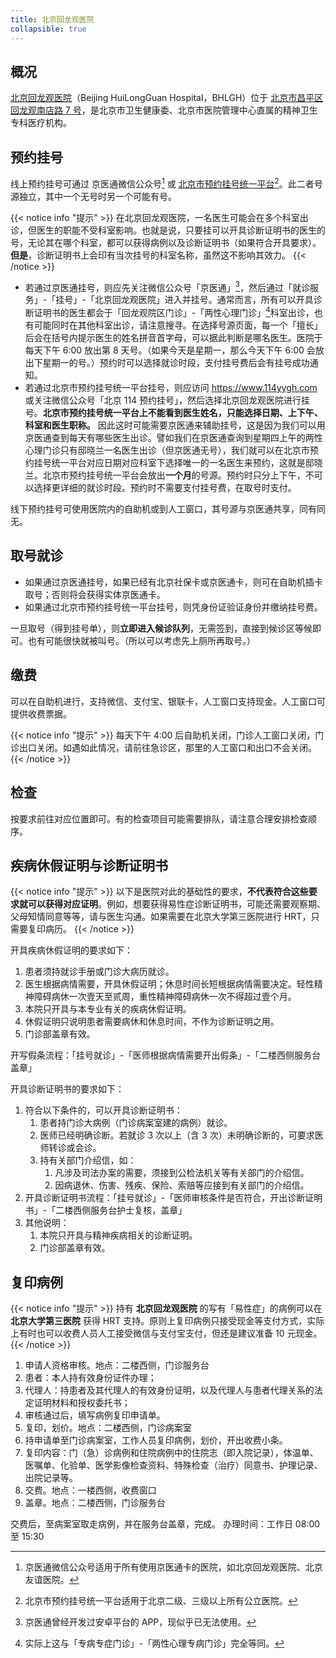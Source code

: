```yaml
---
title: 北京回龙观医院
collapsible: true
---
```


## 概况

[北京回龙观医院](https://bhlgh.com)（Beijing HuiLongGuan Hospital，BHLGH）位于 [北京市昌平区回龙观南店路 7 号](https://amap.com/place/B000A0989A)，是北京市卫生健康委、北京市医院管理中心直属的精神卫生专科医疗机构。

## 预约挂号

线上预约挂号可通过 京医通微信公众号[^1] 或 [北京市预约挂号统一平台](https://www.114yygh.com)[^2]。此二者号源独立，其中一个无号时另一个可能有号。

{{< notice info "提示" >}}
在北京回龙观医院，一名医生可能会在多个科室出诊，但医生的职能不受科室影响。也就是说，只要挂可以开具诊断证明书的医生的号，无论其在哪个科室，都可以获得病例以及诊断证明书（如果符合开具要求）。**但是**，诊断证明书上会印有当次挂号的科室名称，虽然这不影响其效力。
{{< /notice >}}

- 若通过京医通挂号，则应先关注微信公众号「京医通」[^3]，然后通过「就诊服务」-「挂号」-「北京回龙观医院」进入并挂号。通常而言，所有可以开具诊断证明书的医生都会于「回龙观院区门诊」-「两性心理门诊」[^4]科室出诊，也有可能同时在其他科室出诊，请注意搜寻。在选择号源页面，每一个「擅长」后会在括号内提示医生的姓名拼音首字母，可以据此判断是哪名医生。医院于每天下午 6:00 放出第 8 天号。（如果今天是星期一，那么今天下午 6:00 会放出下星期一的号。）预约时可以选择就诊时段，支付挂号费后会有挂号成功通知。
- 若通过北京市预约挂号统一平台挂号，则应访问 <https://www.114yygh.com> 或关注微信公众号「北京 114 预约挂号」，然后选择北京回龙观医院进行挂号。**北京市预约挂号统一平台上不能看到医生姓名，只能选择日期、上下午、科室和医生职称。** 因此这时可能需要京医通来辅助挂号，这是因为我们可以用京医通查到每天有哪些医生出诊。譬如我们在京医通查询到星期四上午的两性心理门诊只有邸晓兰一名医生出诊（但京医通无号），我们就可以在北京市预约挂号统一平台对应日期对应科室下选择唯一的一名医生来预约，这就是邸晓兰。北京市预约挂号统一平台会放出**一个月**的号源。预约时只分上下午，不可以选择更详细的就诊时段。预约时不需要支付挂号费，在取号时支付。

线下预约挂号可使用医院内的自助机或到人工窗口，其号源与京医通共享，同有同无。

## 取号就诊

- 如果通过京医通挂号，如果已经有北京社保卡或京医通卡，则可在自助机插卡取号；否则将会获得实体京医通卡。
- 如果通过北京市预约挂号统一平台挂号，则凭身份证验证身份并缴纳挂号费。

一旦取号（得到挂号单），则**立即进入候诊队列**，无需签到，直接到候诊区等候即可。也有可能很快就被叫号。（所以可以考虑先上厕所再取号。）

## 缴费

可以在自助机进行，支持微信、支付宝、银联卡，人工窗口支持现金。人工窗口可提供收费票据。

{{< notice info "提示" >}}
每天下午 4:00 后自助机关闭，门诊人工窗口关闭，门诊出口关闭。如遇如此情况，请前往急诊区，那里的人工窗口和出口不会关闭。
{{< /notice >}}

## 检查

按要求前往对应位置即可。有的检查项目可能需要排队，请注意合理安排检查顺序。

## 疾病休假证明与诊断证明书

{{< notice info "提示" >}}
以下是医院对此的基础性的要求，**不代表符合这些要求就可以获得对应证明**。例如，想要获得易性症诊断证明书，可能还需要观察期、父母知情同意等等，请与医生沟通。如果需要在北京大学第三医院进行 HRT，只需要复印病历。
{{< /notice >}}

开具疾病休假证明的要求如下：

1. 患者须持就诊手册或门诊大病历就诊。
1. 医生根据病情需要，开具休假证明；休息时间长短根据病情需要决定。轻性精神障碍病休一次壹天至贰周，重性精神障碍病休一次不得超过壹个月。
1. 本院只开具与本专业有关的疾病休假证明。
1. 休假证明只说明患者需要病休和休息时间，不作为诊断证明之用。
1. 门诊部盖章有效。

开写假条流程：「挂号就诊」-「医师根据病情需要开出假条」-「二楼西侧服务台盖章」

开具诊断证明书的要求如下：

1. 符合以下条件的，可以开具诊断证明书：
   1. 患者持门诊大病例（门诊病案室建的病例）就诊。
   1. 医师已经明确诊断。若就诊 3 次以上（含 3 次）未明确诊断的，可要求医师转诊或会诊。
   1. 持有关部门介绍信，如：
      1. 凡涉及司法办案的需要，须接到公检法机关等有关部门的介绍信。
      1. 因病退休、伤害、残疾、保险、索赔等应接到有关部门的介绍信。
1. 开具诊断证明书流程：「挂号就诊」-「医师审核条件是否符合，开出诊断证明书」-「二楼西侧服务台护士复核，盖章」
1. 其他说明：
   1. 本院只开具与精神疾病相关的诊断证明。
   1. 门诊部盖章有效。

## 复印病例

{{< notice info "提示" >}}
持有 **北京回龙观医院** 的写有「易性症」的病例可以在 **北京大学第三医院** 获得 HRT 支持。原则上复印病例只接受现金等支付方式，实际上有时也可以收费人员人工接受微信与支付宝支付，但还是建议准备 10 元现金。
{{< /notice >}}

1. 申请人资格审核。地点：二楼西侧，门诊服务台
1. 患者：本人持有效身份证件办理；
1. 代理人：持患者及其代理人的有效身份证明，以及代理人与患者代理关系的法定证明材料和授权委托书；
1. 审核通过后，填写病例复印申请单。
1. 复印，划价。地点：二楼西侧，门诊病案室
1. 持申请单至门诊病案室，工作人员复印病例，划价，开出收费小条。
1. 复印内容：门（急）诊病例和住院病例中的住院志（即入院记录），体温单、医嘱单、化验单、医学影像检查资料、特殊检查（治疗）同意书、护理记录、出院记录等。
1. 交费。地点：一楼西侧，收费窗口
1. 盖章。地点：二楼西侧，门诊服务台

交费后，至病案室取走病例，并在服务台盖章，完成。
办理时间：工作日 08:00 至 15:30

[^1]: 京医通微信公众号适用于所有使用京医通卡的医院，如北京回龙观医院、北京友谊医院。
[^2]: 北京市预约挂号统一平台适用于北京二级、三级以上所有公立医院。
[^3]: 京医通曾经开发过安卓平台的 APP，现似乎已无法使用。
[^4]: 实际上这与「专病专症门诊」-「两性心理专病门诊」完全等同。
